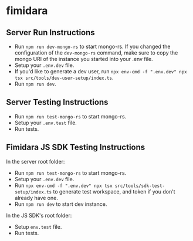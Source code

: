 # fimidara

## Server Run Instructions

- Run `npm run dev-mongo-rs` to start mongo-rs. If you changed the configuration of the `dev-mongo-rs` command, make sure to copy the mongo URI of the instance you started into your .env file.
- Setup your `.env.dev` file.
- If you'd like to generate a dev user, run `npx env-cmd -f ".env.dev" npx tsx src/tools/dev-user-setup/index.ts`.
- Run `npm run dev`.

## Server Testing Instructions

- Run `npm run test-mongo-rs` to start mongo-rs.
- Setup your `.env.test` file.
- Run tests.

## Fimidara JS SDK Testing Instructions

In the server root folder:

- Run `npm run test-mongo-rs` to start mongo-rs.
- Setup your `.env.dev` file.
- Run `npx env-cmd -f ".env.dev" npx tsx src/tools/sdk-test-setup/index.ts` to generate test workspace, and token if you don't already have one.
- Run `npm run dev` to start dev instance.

In the JS SDK's root folder:

- Setup `env.test` file.
- Run tests.
